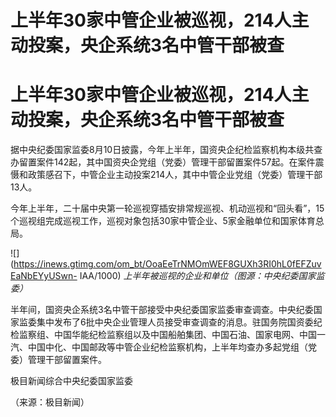 # 上半年30家中管企业被巡视，214人主动投案，央企系统3名中管干部被查

# 上半年30家中管企业被巡视，214人主动投案，央企系统3名中管干部被查

据中央纪委国家监委8月10日披露，今年上半年，国资央企纪检监察机构本级共查办留置案件142起，其中国资央企党组（党委）管理干部留置案件57起。在案件震慑和政策感召下，中管企业主动投案214人，其中中管企业党组（党委）管理干部13人。

今年上半年，二十届中央第一轮巡视穿插安排常规巡视、机动巡视和“回头看”，15个巡视组完成巡视工作，巡视对象包括30家中管企业、5家金融单位和国家体育总局。

![](https://inews.gtimg.com/om_bt/OoaEeTrNMOmWEF8GUXh3RI0hL0fEFZuvEaNbEYyUSwn-
IAA/1000) _上半年被巡视的企业和单位（图源：中央纪委国家监委）_

半年间，国资央企系统3名中管干部接受中央纪委国家监委审查调查。中央纪委国家监委集中发布了6批中央企业管理人员接受审查调查的消息。驻国务院国资委纪检监察组、中国华能纪检监察组以及中国船舶集团、中国石油、国家电网、中国一汽、中国中化、中国邮政等中管企业纪检监察机构，上半年均查办多起党组（党委）管理干部留置案件。

极目新闻综合中央纪委国家监委

（来源：极目新闻）

